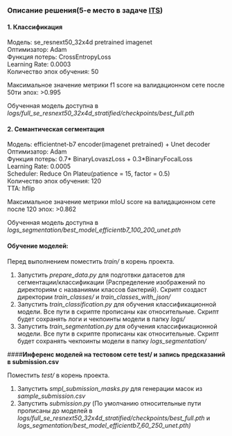 ### **Описание решения(5-е место в задаче [ITS](https://cups.mail.ru/results/leadersofdigital?period=past&round_id=582))**

#### 1. Классификация

Модель: se_resnext50_32x4d pretrained imagenet  
Оптимизатор: Adam  
Функция потерь: CrossEntropyLoss  
Learning Rate: 0.0003  
Количество эпох обучения: 50  

Максимальное значение метрики f1 score на валидационном сете после 50ти эпох: >0.995

Обученная модель доступна в _logs/full_se_resnext50_32x4d_stratified/checkpoints/best_full.pth_


#### 2. Семантическая сегментация

Модель: efficientnet-b7 encoder(imagenet pretrained) + Unet decoder  
Оптимизатор: Adam  
Функция потерь: 0.7* BinaryLovaszLoss + 0.3*BinaryFocalLoss  
Learning Rate: 0.0005  
Scheduler: Reduce On Plateu(patience = 15, factor = 0.5)  
Количество эпох обучения: 120  
TTA: hflip

Максимальное значение метрики mIoU score на валидационном сете после 120 эпох: >0.862

Обученная модель доступна в _logs_segmentation/best_model_efficientb7_100_200_unet.pth_



#### **Обучение моделей:**

Перед выполнением поместить _train/_ в корень проекта.

1. Запустить _prepare_data.py_ для подготвки датасетов для сегментации/классификации
(Распределение изображений по директориям с названиями классов бактерий). 
Скрипт создаст директории _train_classes/_ и _train_classes_with_json/_ 
2. Запустить _train_classification.py_ для обучения классификационной модели.
Все пути в скрипте прописаны как относительные. Скрипт будет сохранять логи и чекпоинты модели
в папку _logs/_
3.  Запустить _train_segmentation.py_ для обучения классификационной модели.
Все пути в скрипте прописаны как относительные. Скрипт будет сохранять чекпоинты модели
в папку _logs_segmentation/_

####**Инференс моделей на тестовом сете test/ и запись предсказаний в submission.csv**

Поместить _test/_ в корень проекта.

1. Запустить _smpl_submission_masks.py_ для генерации масок из _sample_submission.csv_
2. Запустить _submission.py_ (По умолчанию относительные пути прописаны до моделей в _logs/full_se_resnext50_32x4d_stratified/checkpoints/best_full.pth_ 
и _logs_segmentation/best_model_efficientb7_60_250_unet.pth)_

